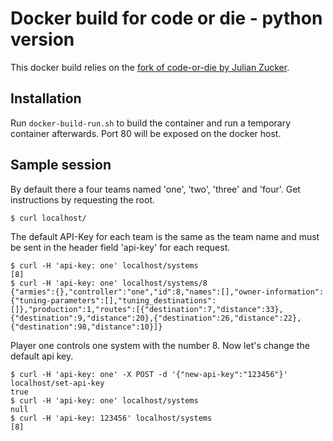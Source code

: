 # Docker build for code or die - python version

This docker build relies on the
[fork of code-or-die by Julian Zucker](https://github.com/julian-zucker/code-or-die.git).

## Installation

Run ``docker-build-run.sh`` to build the container and run a temporary 
container afterwards. Port 80 will be exposed on the docker host.

## Sample session

By default there a four teams named 'one', 'two', 'three' and 'four'. Get instructions
by requesting the root.

    $ curl localhost/

The default API-Key for each team is the same as the team name and must be sent in 
the header field 'api-key' for each request.

    $ curl -H 'api-key: one' localhost/systems
    [8]
    $ curl -H 'api-key: one' localhost/systems/8
    {"armies":{},"controller":"one","id":8,"names":[],"owner-information":{"tuning-parameters":[],"tuning_destinations":[]},"production":1,"routes":[{"destination":7,"distance":33},{"destination":9,"distance":20},{"destination":26,"distance":22},{"destination":98,"distance":10}]}

Player one controls one system with the number 8. Now let's change the default
api key.

    $ curl -H 'api-key: one' -X POST -d '{"new-api-key":"123456"}' localhost/set-api-key    
    true    
    $ curl -H 'api-key: one' localhost/systems    
    null    
    $ curl -H 'api-key: 123456' localhost/systems
    [8]
